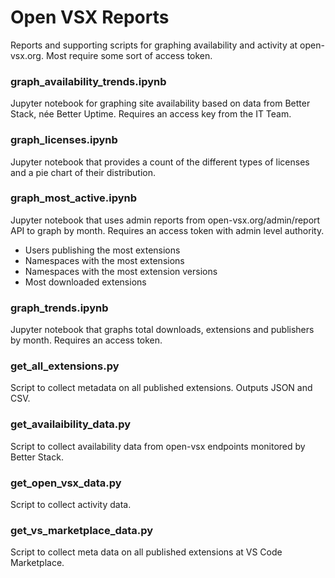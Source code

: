 # Open VSX Reports
Reports and supporting scripts for graphing availability and activity at open-vsx.org. Most require some sort of access token.

### graph_availability_trends.ipynb
Jupyter notebook for graphing site availability based on data from Better Stack, née Better Uptime. Requires an access key from the IT Team. 

### graph_licenses.ipynb
Jupyter notebook that provides a count of the different types of licenses and a pie chart of their distribution.

### graph_most_active.ipynb
Jupyter notebook that uses admin reports from open-vsx.org/admin/report API to graph by month. Requires an access token with admin level authority.
- Users publishing the most extensions
- Namespaces with the most extensions
- Namespaces with the most extension versions
- Most downloaded extensions

### graph_trends.ipynb
Jupyter notebook that graphs total downloads, extensions and publishers by month. Requires an access token.

### get_all_extensions.py
Script to collect metadata on all published extensions. Outputs JSON and CSV.

### get_availaibility_data.py
Script to collect availability data from open-vsx endpoints monitored by Better Stack.

### get_open_vsx_data.py
Script to collect activity data.

### get_vs_marketplace_data.py
Script to collect meta data on all published extensions at VS Code Marketplace.

